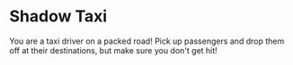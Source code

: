 # Shadow Taxi

You are a taxi driver on a packed road! Pick up passengers and drop them off at their destinations, but make sure you don't get hit!
